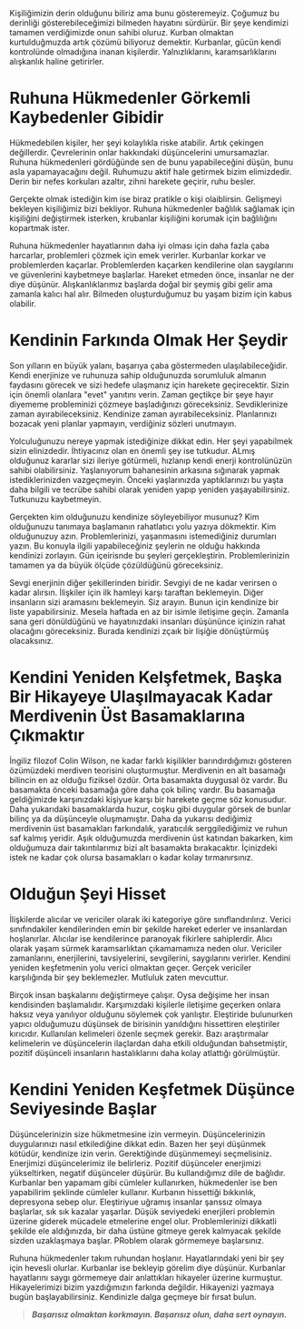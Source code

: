 Kişiliğimizin derin olduğunu biliriz ama bunu gösteremeyiz.
Çoğumuz bu derinliği gösterebileceğimizi bilmeden hayatını sürdürür.
Bir şeye kendimizi tamamen verdiğimizde onun sahibi oluruz.
Kurban olmaktan kurtulduğmuzda artık çözümü biliyoruz demektir.
Kurbanlar, gücün kendi kontrolünde olmadığına inanan kişilerdir.
Yalnızlıklarını, karamsarlıklarını alışkanlık haline getirirler.

# Ruhuna Hükmedenler Görkemli Kaybedenler Gibidir
Hükmedebilen kişiler, her şeyi kolaylıkla riske atabilir.
Artık çekingen değillerdir.
Çevrelerinin onlar hakkındaki düşüncelerini umursamazlar.
Ruhuna hükmedenleri gördüğünde sen de bunu yapabileceğini düşün, bunu asla yapamayacağını değil.
Ruhumuzu aktif hale getirmek bizim elimizdedir.
Derin bir nefes korkuları azaltır, zihni harekete geçirir, ruhu besler.

Gerçekte olmak istediğin kim ise biraz pratikle o kişi olaiblirsin.
Gelişmeyi bekleyen kişiliğimiz bizi bekliyor.
Ruhuna hükmedenler bağlılık sağlamak için kişiliğini değiştirmek isterken, krubanlar kişiliğini korumak için bağlılığını kopartmak ister.

Ruhuna hükmedenler hayatlarının daha iyi olması için daha fazla çaba harcarlar, problemleri çözmek için emek verirler.
Kurbanlar korkar ve problemlerden kaçarlar.
Problemlerden kaçarken kendilerine olan saygılarını ve güvenlerini kaybetmeye başlarlar.
Hareket etmeden önce, insanlar ne der diye düşünür.
Alışkanlıklarımız başlarda doğal bir şeymiş gibi gelir ama zamanla kalıcı hal alır.
Bilmeden oluşturduğumuz bu yaşam bizim için kabus olabilir.

# Kendinin Farkında Olmak Her Şeydir
Son yılların en büyük yalanı, başarıya çaba göstermeden ulaşılabileceğidir.
Kendi enerjinize ve ruhunuza sahip olduğunuzda sorumluluk almanın faydasını görecek ve sizi hedefe ulaşmanız için harekete geçirecektir.
Sizin için önemli olanlara "evet" yanıtını verin.
Zaman geçtikçe bir şeye hayır diyememe probleminizi çözmeye başladığınızı göreceksiniz.
Sevdiklerinize zaman ayırabileceksiniz.
Kendinize zaman ayırabileceksiniz.
Planlarınızı bozacak yeni planlar yapmayın, verdiğiniz sözleri unutmayın.

Yolculuğunuzu nereye yapmak istediğinize dikkat edin.
Her şeyi yapabilmek sizin elinizdedir.
İhtiyacınız olan en önemli şey ise tutkudur.
ALmış olduğunuz kararlar sizi ileriye götürmeli, hızlanıp kendi enerji kontrolünüzün sahibi olabilirsiniz.
Yaşlanıyorum bahanesinin arkasına sığınarak yapmak istediklerinizden vazgeçmeyin.
Önceki yaşlarınızda yaptıklarınızı bu yaşta daha bilgili ve tecrübe sahibi olarak yeniden yapıp yeniden yaşayabilirsiniz.
Tutkunuzu kaybetmeyin.

Gerçekten kim olduğunuzu kendinize söyleyebiliyor musunuz?
Kim olduğunuzu tanımaya başlamanın rahatlatıcı yolu yazıya dökmektir.
Kim olduğunuzuy azın.
Problemlerinizi, yaşanmasını istemediğiniz durumları yazın.
Bu konuyla ilgili yapabileceğiniz şeylerin ne olduğu hakkında kendinizi zorlayın.
Gün içeirisnde bu şeyleri gerçekleştirin.
Problemlerinizin tamamen ya da büyük ölçüde çözüldüğünü göreceksiniz.

Sevgi enerjinin diğer şekillerinden biridir.
Sevgiyi de ne kadar verirsen o kadar alırsın.
İlişkiler için ilk hamleyi karşı taraftan beklemeyin.
Diğer insanların sizi aramasını beklemeyin.
Siz arayın.
Bunun için kendinize bir liste yapabilirsiniz.
Mesela haftada en az bir isimle iletişime geçin.
Zamanla sana geri dönüldüğünü ve hayatınızdaki insanları düşününce içinizin rahat olacağını göreceksiniz.
Burada kendinizi zçaık bir lişiğie dönüştürmüş olacaksınız.

# Kendini Yeniden Kelşfetmek, Başka Bir Hikayeye Ulaşılmayacak Kadar Merdivenin Üst Basamaklarına Çıkmaktır
İngiliz filozof Colin Wilson, ne kadar farklı kişilikler barındırdığımızı gösteren özümüzdeki merdiven teorisini oluşturmuştur.
Merdivenin en alt basamağı bilincin en az olduğu fiziksel özdür.
Orta basamakta duygusal öz vardır.
Bu basamakta önceki basamağa göre daha çok bilinç vardır.
Bu basamağa geldiğimizde karşınızdaki kişiyue karşı bir harekete geçme söz konusudur.
Daha yukarıdaki basamaklarda huzur, coşku gibi duygular görsek de bunlar bilinç ya da düşünceyle oluşmamıştır.
Daha da yukarısı dediğimiz merdivenin üst basamakları farkındalık, yaratıcılık serggilediğimiz ve ruhun saf kalmış yeridir.
Aşık olduğumuzda merdivenin üst katından bakarken, kim olduğumuza dair takıntılarımız bizi alt basamakta bırakacaktır.
İçinizdeki istek ne kadar çok olursa basamakları o kadar kolay tırmanırsınız.

# Olduğun Şeyi Hisset
İlişkilerde alıcılar ve vericiler olarak iki kategoriye göre sınıflandırılırız.
Verici sınıfındakiler kendilerinden emin bir şekilde hareket ederler ve insanlardan hoşlanırlar.
Alıcılar ise kendilerince paranoyak fikirlere sahiplerdir.
Alıcı olarak yaşam sürmek karamsarlıktan çıkamamamıza neden olur.
Vericiler zamanlarını, enerjilerini, tavsiyelerini, sevgilerini, saygılarını verirler.
Kendini yeniden keşfetmenin yolu verici olmaktan geçer.
Gerçek vericiler karşılığında bir şey beklemezler.
Mutluluk zaten mevcuttur.

Birçok insan başkalarını değiştirmeye çalışır.
Oysa değişime her insan kendisinden başlamalıdır.
Karşımızdaki kişilerle iletişime geçerken onlara haksız veya yanılıyor olduğunu söylemek çok yanlıştır.
Eleştiride bulunurken yapıcı olduğumuzu düşünsek de birisinin yanıldığını hissettiren eleştiriler kırıcıdır.
Kullanılan kelimeleri özenle seçmek gerekir.
Bazı araştırmalar kelimelerin ve düşüncelerin ilaçlardan daha etkili olduğundan bahsetmiştir, pozitif düşünceli insanların hastalıklarını daha kolay atlattığı görülmüştür.

# Kendini Yeniden Keşfetmek Düşünce Seviyesinde Başlar
Düşüncelerinizin size hükmetmesine izin vermeyin.
Düşüncelerinizin duygularınızı nasıl etkilediğine dikkat edin.
Bazen her şeyi düşünmek kötüdür, kendinize izin verin.
Gerektiğinde düşünmemeyi seçmelisiniz.
Enerjimizi düşüncelerimiz ile belirleriz.
Pozitif düşünceler enerjimizi yükseltirken, negatif düşünceler düşürür.
Bu kullandığımız dile de bağlıdır.
Kurbanlar ben yapamam gibi cümleler kullanırken, hükmedenler ise ben yapabilirim şeklinde cümleler kullanır.
Kurbanın hissettiği bıkkınlık, depresyona sebep olur.
Eleştiriyue uğramış insanlar şanssız olmaya başlarlar, sık sık kazalar yaşarlar.
Düşük seviyedeki enerjileri problemin üzerine giderek mücadele etmelerine engel olur.
Problemlerinizi dikkatli şekilde ele aldığınızda, bir daha üstüne gitmeye gerek kalmyacak şekilde sizden uzaklaşmaya başlar.
PRoblem olarak görmemeye başlarsınız.

Ruhuna hükmedenler takım ruhundan hoşlanır.
Hayatlarındaki yeni bir şey için hevesli olurlar.
Kurbanlar ise bekleyip görelim diye düşünür.
Kurbanlar hayatlarını saygı görmemeye dair anlattıkları hikayeler üzerine kurmuştur.
Hikayelerimizi bizim yazdığımızın farkında değildir.
Hikayenizi yazmaya bugün başlayabilirsiniz.
Kendinizle dalga geçmeye bir fırsat bulun.

> ***Başarısız olmaktan korkmayın. Başarısız olun, daha sert oynayın.***






























